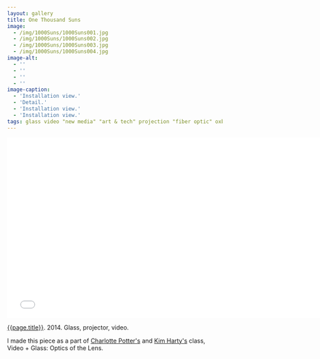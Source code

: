 ```yaml
---
layout: gallery
title: One Thousand Suns
image: 
  - /img/1000Suns/1000Suns001.jpg
  - /img/1000Suns/1000Suns002.jpg
  - /img/1000Suns/1000Suns003.jpg
  - /img/1000Suns/1000Suns004.jpg
image-alt:
  - ''
  - ''
  - ''
  - ''
image-caption:
  - 'Installation view.'
  - 'Detail.'
  - 'Installation view.'
  - 'Installation view.'
tags: glass video "new media" "art & tech" projection "fiber optic" oxbow 2014 projector
---
```

<div class="js-video vimeo widescreen">
  <iframe src="//player.vimeo.com/video/103531803?title=0&amp;byline=0&amp;portrait=0" width="750" height="422" frameborder="0" webkitallowfullscreen mozallowfullscreen allowfullscreen></iframe>
</div>

[{{page.title}}](http://vimeo.com/103531803).  2014.  Glass, projector, video. 


I made this piece as a part of [Charlotte Potter's](http://charlottepotter.com) and [Kim Harty's](http://kimharty.com) class, Video + Glass: Optics of the Lens.

